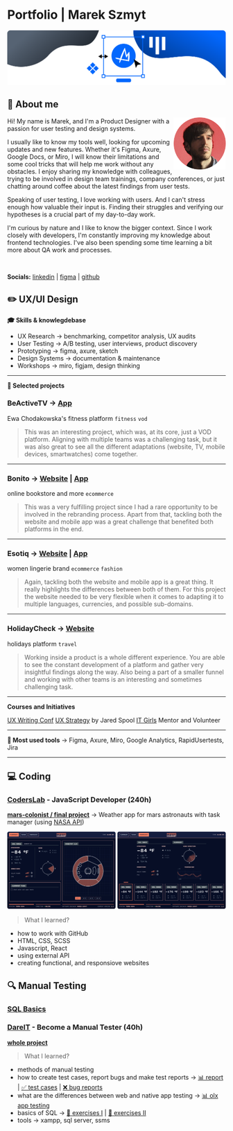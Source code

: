 # Portfolio | Marek Szmyt
![Doodle with an "M' letter in the middle.](/assets/images/cover.png)
## 👋 About me

<img align="right" src="/assets/images/profile.png" alt="Profile picture." width="120" height="120">

Hi! My name is Marek, and I'm a Product Designer with a passion for user testing and design systems.

I usually like to know my tools well, looking for upcoming updates and new features. Whether it's Figma, Axure, Google Docs, or Miro, I will know their limitations and some cool tricks that will help me work without any obstacles. I enjoy sharing my knowledge with colleagues, trying to be involved in design team trainings, company conferences, or just chatting around coffee about the latest findings from user tests.

Speaking of user testing, I love working with users. And I can't stress enough how valuable their input is. Finding their struggles and verifying our hypotheses is a crucial part of my day-to-day work.

I'm curious by nature and I like to know the bigger context. Since I work closely with developers, I'm constantly improving my knowledge about frontend technologies. I've also been spending some time learning a bit more about QA work and processes.

<br clear="right"/>

**Socials:** [linkedin](https://www.linkedin.com/in/marekszmyt/) | [figma](https://www.figma.com/@MarekSzmyt) | [github](https://github.com/MarekSzmyt)

## ✏️ UX/UI Design
**🎓 Skills & knowlegdebase**
- UX Research → benchmarking, competitor analysis, UX audits
- User Testing → A/B testing, user interviews, product discovery
- Prototyping → figma, axure, sketch
- Design Systems → documentation & maintenance
- Workshops → miro, figjam, design thinking

---

**🤌 Selected projects**

### BeActiveTV → [App](https://apps.apple.com/us/app/beactivetv-pl/id1549817661?platform=iphone)

Ewa Chodakowska's fitness platform `fitness` `vod`

> This was an interesting project, which was, at its core, just a VOD platform. Aligning with multiple teams was a challenging task, but it was also great to see all the different adaptations (website, TV, mobile devices, smartwatches) come together.

---

### Bonito → [Website](https://bonito.pl/) | [App](https://apps.apple.com/pl/app/bonito/id1511513709)

online bookstore and more `ecommerce`

> This was a very fulfilling project since I had a rare opportunity to be involved in the rebranding process. Apart from that, tackling both the website and mobile app was a great challenge that benefited both platforms in the end.

---

### Esotiq → [Website](https://esotiq.com/pl/pl) | [App](https://apps.apple.com/pl/app/esotiq-bielizna-online/id1641269253?l=pl) 

women lingerie brand `ecommerce` `fashion`

> Again, tackling both the website and mobile app is a great thing. It really highlights the differences between both of them. For this project the website needed to be very flexible when it comes to adapting it to multiple languages, currencies, and possible sub-domains.

---

### HolidayCheck → [Website](https://www.holidaycheck.de/)

holidays platform `travel`

> Working inside a product is a whole different experience. You are able to see the constant development of a platform and gather very insightful findings along the way. Also being a part of a smaller funnel and working with other teams is an interesting and sometimes challenging task.

---

**Courses and Initiatives**

[UX Writing Conf](https://www.designpractice.pl/kursy/slowa-ux-writing-conf)
[UX Strategy](https://essentials.centercentre.com/) by Jared Spool
[IT Girls](https://itgirls.org.pl/en/) Mentor and Volunteer

---

**🔨 Most used tools** → Figma, Axure, Miro, Google Analytics, RapidUsertests, Jira

---

## 💻 Coding

### [CodersLab](https://coderslab.pl/pl/javascript-developer-react) - JavaScript Developer (240h)
[**mars-colonist / final project**](https://github.com/MarekSzmyt/mars-colonist) → Weather app for mars astronauts with task manager (using [NASA API](https://api.nasa.gov/))

![Desktop screens form the app showing weather.](/assets/images/app-screens.png)

>What I learned?
- how to work with GitHub
- HTML, CSS, SCSS
- Javascript, React
- using external API
- creating functional, and responsiove websites

## 🔍 Manual Testing

### [SQL Basics](https://www.kursysql.pl/szkolenie-sql-w-120-minut/)

### [DareIT](https://www.dareit.io/challenges/qa-manual-testing) - Become a Manual Tester (40h)
[**whole project**](https://github.com/MarekSzmyt/challenge_portfolio_marek#table-of-contents)

>What I learned?
- methods of manual testing
- how to create test cases, report bugs and make test reports → [📊 report](https://docs.google.com/spreadsheets/d/1iiE9J9AH0uCzbSfIuPodX0WcmWq8aLDkDDmnVszWsa8/edit?usp=sharing) | [✅ test cases](https://docs.google.com/document/d/1UFOdOIuCxAj-YNvehxKNawdWyxfMCO9-I0A9pZeTxfw/edit?usp=sharing) | [❌ bug reports](https://docs.google.com/document/d/15Mj7BSwYYjIpi1GvPfLHnKzI-z15UBQHYx3gEx1i3EQ/edit?usp=sharing)
- what are the differences between web and native app testing → [📊 olx app testing](https://docs.google.com/document/d/1HKlwypUkiFY4RdIiLoQ2dvxXfgyWlWTDc2707NsmrsQ/edit)
- basics of SQL → [🎯 exercises I](https://github.com/MarekSzmyt/challenge_portfolio_marek#subtask-3---exercises) | [🎯 exercises II](https://github.com/MarekSzmyt/challenge_portfolio_marek#subtask-1---exercises)
- tools → xampp, sql server, ssms
